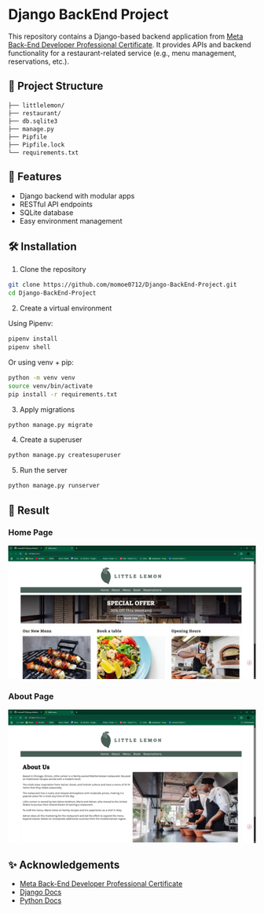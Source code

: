 # Django BackEnd Project

This repository contains a Django-based backend application from [Meta Back-End Developer Professional Certificate](https://www.coursera.org/professional-certificates/meta-back-end-developer). It provides APIs and backend functionality for a restaurant-related service (e.g., menu management, reservations, etc.).

## 📂 Project Structure

```
├── littlelemon/
├── restaurant/
├── db.sqlite3
├── manage.py
├── Pipfile
├── Pipfile.lock
└── requirements.txt
```

## 🚀 Features

- Django backend with modular apps
- RESTful API endpoints
- SQLite database
- Easy environment management

## 🛠️ Installation

1. Clone the repository

```bash
git clone https://github.com/momoe0712/Django-BackEnd-Project.git
cd Django-BackEnd-Project
```

2. Create a virtual environment

Using Pipenv:

```bash
pipenv install
pipenv shell
```

Or using venv + pip:

```bash
python -m venv venv
source venv/bin/activate
pip install -r requirements.txt
```

3. Apply migrations

```bash
python manage.py migrate
```

4. Create a superuser

```bash
python manage.py createsuperuser
```

5. Run the server

```bash
python manage.py runserver
```

## 🧪 Result 
### Home Page
<p align="left">
	<img src="./assets/home.png">
</p>

### About Page
<p align="left">
	<img src="./assets/about.png">
</p>

## ✨ Acknowledgements

- [Meta Back-End Developer Professional Certificate](https://www.coursera.org/professional-certificates/meta-back-end-developer)
- [Django Docs](https://docs.djangoproject.com/)
- [Python Docs](https://docs.python.org/)

